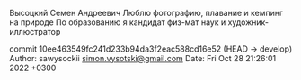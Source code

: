 Высоцкий Семен Андреевич
Люблю фотографию, плавание и кемпинг на природе
По образованию я кандидат физ-мат наук и художник-иллюстратор

commit 10ee463549fc241d233b94da3f2eac588cd16e52 (HEAD -> develop)
Author: sawysockii <simon.vysotski@gmail.com>
Date:   Fri Oct 28 21:26:01 2022 +0300
